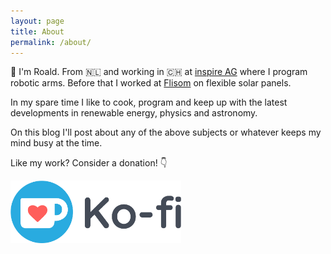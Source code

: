 ```yaml
---
layout: page
title: About
permalink: /about/
---
```


:wave: I'm Roald. From :netherlands: and working in :switzerland: at [inspire AG](https://www.inspire.ethz.ch/) where I program robotic arms. Before that I worked at [Flisom](https://flisom.com/) on flexible solar panels.

In my spare time I like to cook, program and keep up with the latest developments in renewable energy, physics and astronomy.

On this blog I'll post about any of the above subjects or whatever keeps my mind busy at the time.

Like my work? Consider a donation! 👇

<a href="https://ko-fi.com/roald87"><img src="/assets/kofi.png" height="100"></a>
